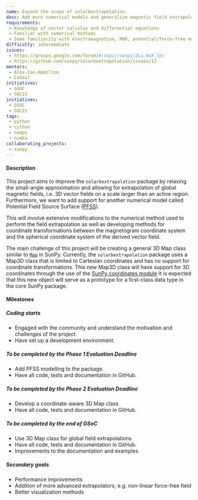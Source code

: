 ```yaml
---
name: Expand the scope of solarbextrapolation.
desc: Add more numerical models and generalize magnetic field extrapolation to spherical coordinates.
requirements:
 - Knowledge of vector calculus and differential equations
 - Familiar with numerical methods
 - Some familiarity with electromagnetism, MHD, potential/force-free magnetic fields (optional)
difficulty: intermediate
issues:
 - https://groups.google.com/forum/#!topic/sunpy/ZLu_HoX_lbc
 - https://github.com/sunpy/solarbextrapolation/issues/12
mentors:
 - Alex-Ian-Hamilton
 - Cadair
initiatives:
 - GSOC
 - SOCIS
initiatives:
 - GSOC
 - SOCIS
tags:
 - python
 - cython
 - numpy
 - numba
collaborating_projects:
 - sunpy
---
```


#### Description

This project aims to improve the `solarbextrapolation` package by relaxing the small-angle approximation and allowing for extrapolation of global magnetic fields, i.e. 3D vector fields on a scale larger than an active region.
Furthermore, we want to add support for another numerical model called Potential Field Source Surface ([PFSS](https://github.com/antyeates1983/pfss)).

This will involve extensive modifications to the numerical method used to perform the field extrapolation as well as developing methods for coordinate transformations between the magnetogram coordinate system and the spherical coordinate system of the derived vector field.

The main challenge of this project will be creating a general 3D Map class similar to [`Map`](http://docs.sunpy.org/en/stable/code_ref/map.html) in SunPy.
Currently, the `solarbextrapolation` package uses a Map3D class that is limited to Cartesian coordinates and has no support for coordinate transformations. This new Map3D class will have support for 3D coordinates through the use of the [SunPy coordinates module](http://docs.sunpy.org/en/stable/guide/units-coordinates.html#physical-coordinates-in-sunpy)
It is expected that this new object will serve as a prototype for a first-class data type in the core SunPy package.

#### Milestones

##### Coding starts

* Engaged with the community and understand the motivation and challenges of the project.
* Have set up a development environment.

##### To be completed by the Phase 1 Evaluation Deadline

* Add PFSS modelling to the package.
* Have all code, tests and documentation in GitHub.

##### To be completed by the Phase 2 Evaluation Deadline

* Develop a coordinate-aware 3D Map class
* Have all code, tests and documentation in GitHub.

##### To be completed by the end of GSoC

* Use 3D Map class for global field extrapolations
* Have all code, tests and documentation in GitHub.
* Improvements to the documentation and examples

##### Secondary goals

* Performance improvements
* Addition of more advanced extrapolators, e.g. non-linear force-free field
* Better visualization methods
